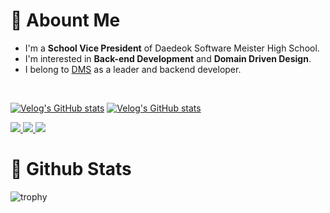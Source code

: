<h1>💬 Abount Me</h1>

- I'm a **School Vice President** of Daedeok Software Meister High School.
- I'm interested in **Back-end Development** and **Domain Driven Design**.
- I belong to <a href="https://github.com/team-aliens" target="_blank">DMS</a> as a leader and backend developer.

<br/>

[![Velog's GitHub stats](https://velog-readme-stats.vercel.app/api?name=softpeanut&slug=흔한-고2의-2022년-1분기-회고)](https://velog.io/@softpeanut/%ED%9D%94%ED%95%9C-%EA%B3%A02%EC%9D%98-2022%EB%85%84-1%EB%B6%84%EA%B8%B0-%ED%9A%8C%EA%B3%A0)
[![Velog's GitHub stats](https://velog-readme-stats.vercel.app/api?name=entry_dsm&tag=김범진)](https://velog.io/@entry_dsm/%EB%A1%9C%EA%B7%B8%EC%9D%B8-%EB%82%9C-%EB%B6%80%EB%9F%BD%EC%A7%80%EA%B0%80-%EC%95%8A%EC%96%B4)

<p>
    <a href="mailto:sdpthf@gmail.com" target="_blank">
        <img src="https://img.shields.io/badge/Gmail-EA4335?style=flat-square&logo=Gmail&logoColor=white"/>
    </a>
    <a href="mailto:sdpthf@naver.com" target="_blank">
        <img src="https://img.shields.io/badge/Naver-32CD32?style=flat-square&logo=Naver&logoColor=white"/>
    </a>
    <a href="https://velog.io/@softpeanut" target="_blank">
        <img src="https://img.shields.io/badge/Velog-20c997?style=flat-square&logo=Vimeo&logoColor=white"/>
    </a>
</p>

<h1>🌱 Github Stats</h1>

![trophy](https://github-profile-trophy.vercel.app/?username=softpeanut&theme=chalk&row=1&column=7&margin-w=5)
